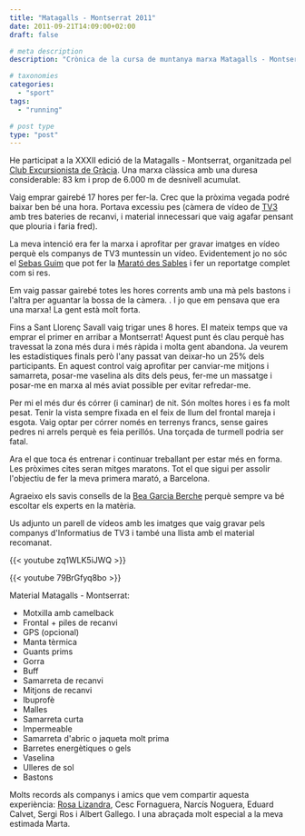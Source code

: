 ```yaml
---
title: "Matagalls - Montserrat 2011"
date: 2011-09-21T14:09:00+02:00
draft: false

# meta description
description: "Crònica de la cursa de muntanya marxa Matagalls - Montserrat del 2011"

# taxonomies
categories: 
  - "sport"
tags:
  - "running"

# post type
type: "post"
---
```

He participat a la XXXII edició de la Matagalls - Montserrat, organitzada pel [Club Excursionista de Gràcia](http://www.cegracia.cat/). Una marxa clàssica amb una duresa considerable: 83 km i prop de 6.000 m de desnivell acumulat.

Vaig emprar gairebé 17 hores per fer-la. Crec que la pròxima vegada podré baixar ben bé una hora. Portava excessiu pes (càmera de vídeo de [TV3](http://www.tv3.cat/) amb tres bateries de recanvi, i material innecessari que vaig agafar pensant que plouria i faria fred).

La meva intenció era fer la marxa i aprofitar per gravar imatges en vídeo perquè els companys de TV3 muntessin un vídeo. Evidentement jo no sóc el [Sebas Guim](http://tornaracorrer.blogspot.com/) que pot fer la [Marató des Sables](http://www.darbaroud.com/) i fer un reportatge complet com si res.

Em vaig passar gairebé totes les hores corrents amb una mà pels bastons i l'altra per aguantar la bossa de la càmera. . I jo que em pensava que era una marxa! La gent està molt forta.

Fins a Sant Llorenç Savall vaig trigar unes 8 hores. El mateix temps que va emprar el primer en arribar a Montserrat! Aquest punt és clau perquè has travessat la zona més dura i més ràpida i molta gent abandona. Ja veurem les estadístiques finals però l'any passat van deixar-ho un 25% dels participants. En aquest control vaig aprofitar per canviar-me mitjons i samarreta, posar-me vaselina als dits dels peus, fer-me un massatge i posar-me en marxa al més aviat possible per evitar refredar-me.

Per mi el més dur és córrer (i caminar) de nit. Són moltes hores i es fa molt pesat. Tenir la vista sempre fixada en el feix de llum del frontal mareja i esgota. Vaig optar per córrer només en terrenys francs, sense gaires pedres ni arrels perquè es feia perillós. Una torçada de turmell podria ser fatal.

Ara el que toca és entrenar i continuar treballant per estar més en forma. Les pròximes cites seran mitges maratons. Tot el que sigui per assolir l'objectiu de fer la meva primera marató, a Barcelona.

Agraeixo els savis consells de la [Bea Garcia Berche](http://www.beagarciab.com/) perquè sempre va bé escoltar els experts en la matèria.

Us adjunto un parell de vídeos amb les imatges que vaig gravar pels companys d'Informatius de TV3 i també una llista amb el material recomanat.

{{< youtube zq1WLK5iJWQ >}}

{{< youtube 79BrGfyq8bo >}}

Material Matagalls - Montserrat:
* Motxilla amb camelback
* Frontal + piles de recanvi
* GPS (opcional)
* Manta tèrmica
* Guants prims
* Gorra
* Buff
* Samarreta de recanvi
* Mitjons de recanvi
* Ibuprofè
* Malles
* Samarreta curta
* Impermeable
* Samarreta d'abric o jaqueta molt prima
* Barretes energètiques o gels
* Vaselina
* Ulleres de sol
* Bastons

Molts records als companys i amics que vem compartir aquesta experiència: [Rosa Lizandra](http://mesverdesenmaduren.blogspot.com/), Cesc Fornaguera, Narcís Noguera, Eduard Calvet, Sergi Ros i Albert Gallego. I una abraçada molt especial a la meva estimada Marta.

